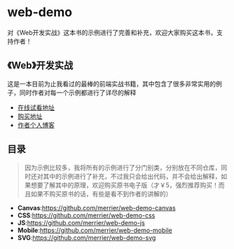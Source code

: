 # web-demo
对《Web开发实战》这本书的示例进行了完善和补充，欢迎大家购买这本书，支持作者！

## 《Web》开发实战
这是一本目前为止我看过的最棒的前端实战书籍，其中包含了很多非常实用的例子，同时作者对每一个示例都进行了详尽的解释

* [在线试看地址](https://www.kancloud.cn/dennis/javascriptmethod/261471)
* [购买地址](https://www.kancloud.cn/dennis/javascriptmethod)
* [作者个人博客](http://ghmagical.com/)

## 目录
> 因为示例比较多，我将所有的示例进行了分门别类，分别放在不同仓库，同时还对其中的示例进行了补充，不过我只会给出代码，并不会给出解释，如果想要了解其中的原理，欢迎购买原书电子版（才￥5，强烈推荐购买！而且如果不购买原书的话，有些是看不到作者的讲解的）

* **Canvas**:https://github.com/merrier/web-demo-canvas
* **CSS**:https://github.com/merrier/web-demo-css
* **JS**:https://github.com/merrier/web-demo-js
* **Mobile**:https://github.com/merrier/web-demo-mobile
* **SVG**:https://github.com/merrier/web-demo-svg